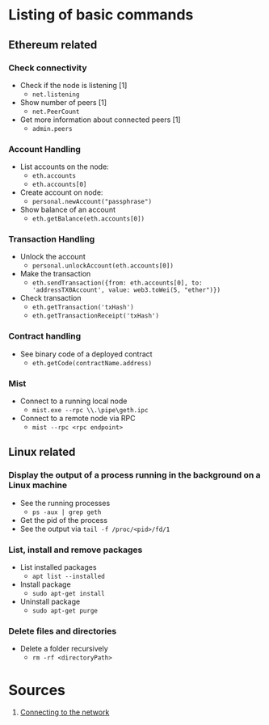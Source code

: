 # Listing of basic commands


## Ethereum related

### Check connectivity
*   Check if the node is listening [1]
    *   `net.listening`
*   Show number of peers [1]
    *   `net.PeerCount`
*   Get more information about connected peers [1]
    *   `admin.peers`

### Account Handling
*   List accounts on the node: 
    *   `eth.accounts`
    *   `eth.accounts[0]`
*   Create account on node: 
    *   `personal.newAccount("passphrase")`
*   Show balance of an account
    *   `eth.getBalance(eth.accounts[0])`

### Transaction Handling
*   Unlock the account
    *   `personal.unlockAccount(eth.accounts[0])`
*   Make the transaction
    *   `eth.sendTransaction({from: eth.accounts[0], to: 'addressTX0Account', value: web3.toWei(5, "ether")})`
*   Check transaction
    *   `eth.getTransaction('txHash')`
    *   `eth.getTransactionReceipt('txHash')`

### Contract handling
*   See binary code of a deployed contract
    *   `eth.getCode(contractName.address)`

### Mist
*   Connect to a running local node 
    *   `mist.exe --rpc \\.\pipe\geth.ipc`
*   Connect to a remote node via RPC
    *   `mist --rpc <rpc endpoint>`


## Linux related

### Display the output of a process running in the background on a Linux machine
*   See the running processes
    *   `ps -aux | grep geth`
*   Get the pid of the process
*   See the output via `tail -f /proc/<pid>/fd/1`

### List, install and remove packages
*   List installed packages
    *   `apt list --installed`
*   Install package
    *   `sudo apt-get install`
*   Uninstall package
    *   `sudo apt-get purge`

### Delete files and directories
*   Delete a folder recursively
    *   `rm -rf <directoryPath>`


# Sources
1.  [Connecting to the network](https://github.com/ethereum/go-ethereum/wiki/Connecting-to-the-network)